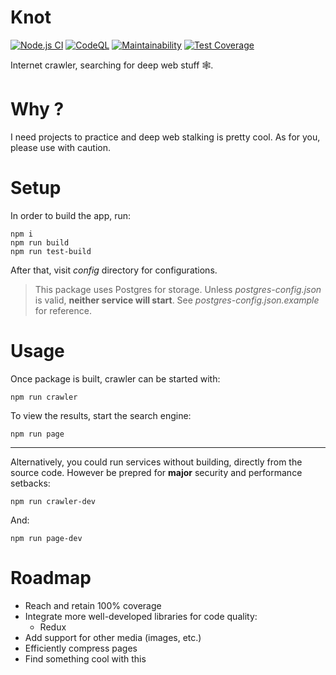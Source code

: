 # Knot

[![Node.js CI](https://github.com/TrashBinNp2019/knot/actions/workflows/main.yml/badge.svg?branch=master)](https://github.com/TrashBinNp2019/knot/actions/workflows/main.yml) 
[![CodeQL](https://github.com/TrashBinNp2019/knot/actions/workflows/codeql.yml/badge.svg)](https://github.com/TrashBinNp2019/knot/actions/workflows/codeql.yml)
[![Maintainability](https://api.codeclimate.com/v1/badges/08439d9f9a68256640f1/maintainability)](https://codeclimate.com/github/TrashBinNp2019/knot/maintainability)
[![Test Coverage](https://api.codeclimate.com/v1/badges/08439d9f9a68256640f1/test_coverage)](https://codeclimate.com/github/TrashBinNp2019/knot/test_coverage)  
  
Internet crawler, searching for deep web stuff 🕸️.

# Why ?

I need projects to practice and deep web stalking is pretty cool. As for you, please use with caution.

# Setup

In order to build the app, run:
```
npm i
npm run build
npm run test-build
```
After that, visit _config_ directory for configurations.  
> This package uses Postgres for storage. Unless _postgres-config.json_ is valid, **neither service will start**. See _postgres-config.json.example_ for reference.

# Usage

Once package is built, crawler can be started with:
```
npm run crawler
```
To view the results, start the search engine:
```
npm run page
```
---
Alternatively, you could run services without building, directly from the source code.
However be prepred for **major** security and performance setbacks:
```
npm run crawler-dev
```
And:
```
npm run page-dev
```

# Roadmap

- Reach and retain 100% coverage
- Integrate more well-developed libraries for code quality:
  - Redux
- Add support for other media (images, etc.)
- Efficiently compress pages
- Find something cool with this
